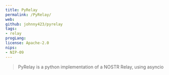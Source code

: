 ```yaml
---
title: PyRelay
permalink: /PyRelay/
web: 
github: johnny423/pyrelay
tags:
- relay
progLang: 
license: Apache-2.0
nips: 
- NIP-09
---
```


> PyRelay is a python implementation of a NOSTR Relay, using asyncio